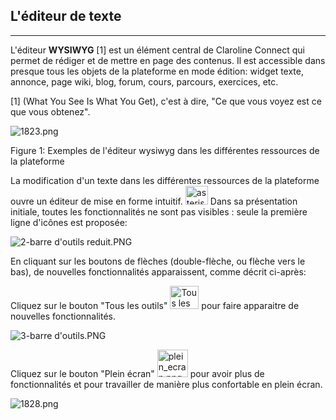 ## L'éditeur de texte
---
L'éditeur **WYSIWYG** [1] est un élément central de Claroline Connect qui permet de rédiger et de mettre en page des contenus. Il est accessible dans presque tous les objets de la plateforme en mode édition: widget texte, annonce, page wiki, blog, forum, cours, parcours, exercices, etc.

[1] (What You See Is What You Get), c'est à dire, "Ce que vous voyez est ce que vous obtenez".

![1823.png](http://www.claroline.net/uploads/custom/images/1823.png)
<p style:"text-align: center; color:blue">Figure 1: Exemples de l'éditeur wysiwyg dans les différentes ressources de la plateforme</p>

La modification d'un texte dans les différentes ressources de la plateforme ouvre un éditeur de mise en forme intuitif.
<img style="max-width: 100%" src="http://www.claroline.net/uploads/custom/images/1758.png" title="Attention !" alt="asterisque.png" width="36" height="30"> Dans sa présentation initiale, toutes les fonctionnalités ne sont pas visibles : seule la première ligne d'icônes est proposée:         

![2-barre d'outils reduit.PNG](http://www.claroline.net/uploads/custom/images/1824.png) 

En cliquant sur les boutons de flèches (double-flèche, ou flèche vers le bas), de nouvelles fonctionnalités apparaissent, comme décrit ci-après:

Cliquez sur le bouton "Tous les outils" <img style="max-width: 100%;" src="http://www.claroline.net/uploads/custom/images/1825.png" alt="Tous les outils.PNG" width="46" height="37"> pour faire apparaitre de nouvelles fonctionnalités.

![3-barre d'outils.PNG](http://www.claroline.net/uploads/custom/images/1826.png)

Cliquez sur le bouton "Plein écran" <img style="max-width: 100%;" src="http://www.claroline.net/uploads/custom/images/1827.png" alt="plein_ecran.png" width="49" height="44"> pour avoir plus de fonctionnalités et pour travailler de manière plus confortable en plein écran.

![1828.png](http://www.claroline.net/uploads/custom/images/1828.png)


